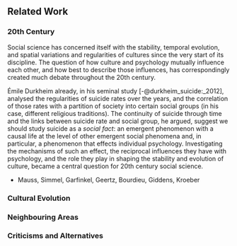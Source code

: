 ## Related Work

### 20th Century

Social science has concerned itself with the stability, temporal evolution, and spatial variations and regularities of cultures since the very start of its discipline.
The question of how culture and psychology mutually influence each other, and how best to describe those influences, has correspondingly created much debate throughout the 20th century.

Émile Durkheim already, in his seminal study [-@durkheim_suicide:_2012], analysed the regularities of suicide rates over the years, and the correlation of those rates with a partition of society into certain social groups (in his case, different religious traditions).
The continuity of suicide through time and the links between suicide rate and social group, he argued, suggest we should study suicide as a *social fact*: an emergent phenomenon with a causal life at the level of other emergent social phenomena and, in particular, a phenomenon that effects individual psychology.
Investigating the mechanisms of such an effect, the reciprocal influences they have with psychology, and the role they play in shaping the stability and evolution of culture, became a central question for 20th century social science.

- Mauss, Simmel, Garfinkel, Geertz, Bourdieu, Giddens, Kroeber





### Cultural Evolution

### Neighbouring Areas

### Criticisms and Alternatives
